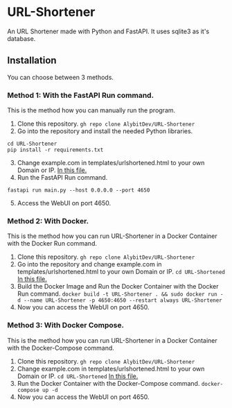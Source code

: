 # URL-Shortener
An URL Shortener made with Python and FastAPI. It uses sqlite3 as it's database.

## Installation
You can choose between 3 methods.

### Method 1: With the FastAPI Run command.
This is the method how you can manually run the program.

1. Clone this repository.
```gh repo clone AlybitDev/URL-Shortener```
2. Go into the repository and install the needed Python libraries.
```
cd URL-Shortener
pip install -r requirements.txt
```
3. Change example.com in templates/urlshortened.html to your own Domain or IP.
[In this file.](https://github.com/AlybitDev/URL-Shortener/blob/main/templates/urlshortened.html)
4. Run the FastAPI Run command.
```
fastapi run main.py --host 0.0.0.0 --port 4650
```
5. Access the WebUI on port 4650.

### Method 2: With Docker.
This is the method how you can run URL-Shortener in a Docker Container with the Docker Run command.

1. Clone this repository.
```gh repo clone AlybitDev/URL-Shortener```
2. Go into the repository and change example.com in templates/urlshortened.html to your own Domain or IP.
```cd URL-Shortened```
[In this file.](https://github.com/AlybitDev/URL-Shortener/blob/main/templates/urlshortened.html)
3. Build the Docker Image and Run the Docker Container with the Docker Run command.
```docker build -t URL-Shortener . && sudo docker run -d --name URL-Shortener -p 4650:4650 --restart always URL-Shortener```
4. Now you can access the WebUI on port 4650.

### Method 3: With Docker Compose.
This is the method how you can run URL-Shortener in a Docker Container with the Docker-Compose command.

1. Clone this repository.
```gh repo clone AlybitDev/URL-Shortener```
2. Change example.com in templates/urlshortened.html to your own Domain or IP.
```cd URL-Shortened```
[In this file.](https://github.com/AlybitDev/URL-Shortener/blob/main/templates/urlshortened.html)
3. Run the Docker Container with the Docker-Compose command.
```docker-compose up -d```
4. Now you can access the WebUI on port 4650.
